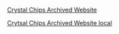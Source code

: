 [Crystal Chips Archived Website](https://web.archive.org/web/20060110225905/http://crystal-chips.com/main/)

[Crytsal Chips Archived Website local](https://ps2modchiptutorials.com/crytal-chips/cc-site-backup/index.html)